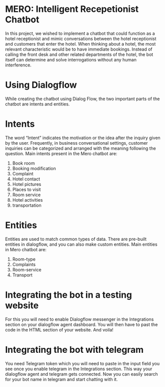 # MERO: Intelligent Recepetionist Chatbot
In this project, we wished to implement a chatbot that could function as a hotel receptionist and mimic conversations between the hotel receptionist and customers that enter the hotel. When thinking about a hotel, the most relevant characteristic would be to have immediate bookings. Instead of calling the front desk and other related departments of the hotel, the bot itself can determine and solve interrogations without any human interference.

# Using Dialogflow
While creating the chatbot using Dialog Flow, the two important parts of the chatbot are intents and entities.
# Intents
The word “Intent” indicates the motivation or the idea after the inquiry given by the user. Frequently, in business conversational settings, customer inquiries can be categorized and arranged with the meaning following the question. 
Main intents present in the Mero chatbot are:
1. Book room
2. Booking modification
3. Complaint
4. Hotel contact
5. Hotel pictures
6. Places to visit
7. Room service
8. Hotel activities
9. transportation
# Entities
Entities are used to match common types of data. There are pre-built entities in dialogflow, and you can also make custom entities.
Main entities in Mero chatbot are:
1. Room-type
2. Complaints
3. Room-service
4. Transport

# Integrating the bot in a testing website
For this you will need to enable Dialogflow messenger in the Integrations section on your dialogflow agent dashboard. You will then have to past the code in the HTML section of your website. And voila! 

# Integrating the bot with telegram
You need Telegram token which you will need to paste in the input field you see once you enable telegram in the Integrations section. This way your dialogflow agent and telegram gets connected. Now you can easily search for your bot name in telegram and start chatting with it. 


